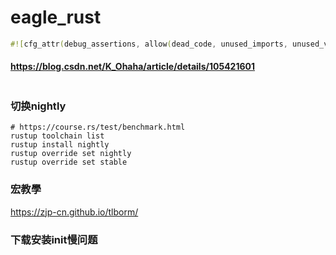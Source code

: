 # eagle_rust
```rust
#![cfg_attr(debug_assertions, allow(dead_code, unused_imports, unused_variables, unused_mut))]
```
#### https://blog.csdn.net/K_Ohaha/article/details/105421601

```shell

```

### 切换nightly
```shell
# https://course.rs/test/benchmark.html
rustup toolchain list
rustup install nightly
rustup override set nightly
rustup override set stable
```

### 宏教學
https://zjp-cn.github.io/tlborm/

### 下载安装init慢问题

